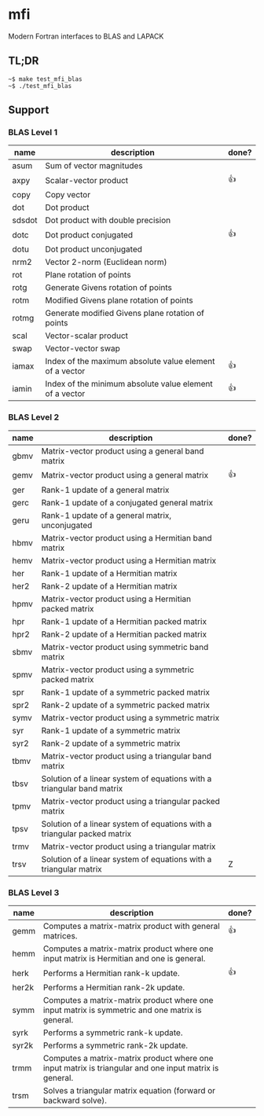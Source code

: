# mfi
Modern Fortran interfaces to BLAS and LAPACK

## TL;DR
```
~$ make test_mfi_blas
~$ ./test_mfi_blas
```

## Support
### BLAS Level 1

|  name  |       description                                        | done? | 
|--------|----------------------------------------------------------|-------|
| asum   | Sum of vector magnitudes                                 |       |
| axpy   | Scalar-vector product                                    |  :+1: |
| copy   | Copy vector                                              |       |
| dot    | Dot product                                              |       |
| sdsdot | Dot product with double precision                        |       |
| dotc   | Dot product conjugated                                   |  :+1: |
| dotu   | Dot product unconjugated                                 |       |
| nrm2   | Vector 2-norm (Euclidean norm)                           |       |
| rot    | Plane rotation of points                                 |       |
| rotg   | Generate Givens rotation of points                       |       |
| rotm   | Modified Givens plane rotation of points                 |       |
| rotmg  | Generate modified Givens plane rotation of points        |       |
| scal   | Vector-scalar product                                    |       |
| swap   | Vector-vector swap                                       |       |
| iamax  | Index of the maximum absolute value element of a vector  |  :+1: |
| iamin  | Index of the minimum absolute value element of a vector  |  :+1: |

### BLAS Level 2

|  name  |       description                                                         | done? | 
|--------|---------------------------------------------------------------------------|-------|
|  gbmv  | Matrix-vector product using a general band matrix                         |       |
|  gemv  | Matrix-vector product using a general matrix                              |  :+1: |
|  ger   | Rank-1 update of a general matrix                                         |       |
|  gerc  | Rank-1 update of a conjugated general matrix                              |       |
|  geru  | Rank-1 update of a general matrix, unconjugated                           |       |
|  hbmv  | Matrix-vector product using a Hermitian band matrix                       |       |
|  hemv  | Matrix-vector product using a Hermitian matrix                            |       |
|  her   | Rank-1 update of a Hermitian matrix                                       |       |
|  her2  | Rank-2 update of a Hermitian matrix                                       |       |
|  hpmv  | Matrix-vector product using a Hermitian packed matrix                     |       |
|  hpr   | Rank-1 update of a Hermitian packed matrix                                |       |
|  hpr2  | Rank-2 update of a Hermitian packed matrix                                |       |
|  sbmv  | Matrix-vector product using symmetric band matrix                         |       |
|  spmv  | Matrix-vector product using a symmetric packed matrix                     |       |
|  spr   | Rank-1 update of a symmetric packed matrix                                |       |
|  spr2  | Rank-2 update of a symmetric packed matrix                                |       |
|  symv  | Matrix-vector product using a symmetric matrix                            |       |
|  syr   | Rank-1 update of a symmetric matrix                                       |       |
|  syr2  | Rank-2 update of a symmetric matrix                                       |       |
|  tbmv  | Matrix-vector product using a triangular band matrix                      |       |
|  tbsv  | Solution of a linear system of equations with a triangular band matrix    |       |
|  tpmv  | Matrix-vector product using a triangular packed matrix                    |       |
|  tpsv  | Solution of a linear system of equations with a triangular packed matrix  |       |
|  trmv  | Matrix-vector product using a triangular matrix                           |       |
|  trsv  | Solution of a linear system of equations with a triangular matrix         |       Z


### BLAS Level 3

|  name  |       description                                                                                      | done? | 
|--------|--------------------------------------------------------------------------------------------------------|-------|
|  gemm  | Computes a matrix-matrix product with general matrices.                                                |  :+1: |
|  hemm  | Computes a matrix-matrix product where one input matrix is Hermitian and one is general.               |       |
|  herk  | Performs a Hermitian rank-k update.                                                                    |  :+1: |
| her2k  | Performs a Hermitian rank-2k update.                                                                   |       |
|  symm  | Computes a matrix-matrix product where one input matrix is symmetric and one matrix is general.        |       |
|  syrk  | Performs a symmetric rank-k update.                                                                    |       |
| syr2k  | Performs a symmetric rank-2k update.                                                                   |       |
|  trmm  | Computes a matrix-matrix product where one input matrix is triangular and one input matrix is general. |       |
|  trsm  | Solves a triangular matrix equation (forward or backward solve).                                       |       |

